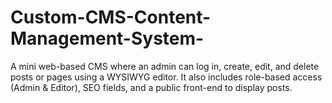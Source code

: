 # Custom-CMS-Content-Management-System-
A mini web-based CMS where an admin can log in, create, edit, and delete posts or pages using a WYSIWYG editor. It also includes role-based access (Admin &amp; Editor), SEO fields, and a public front-end to display posts.
